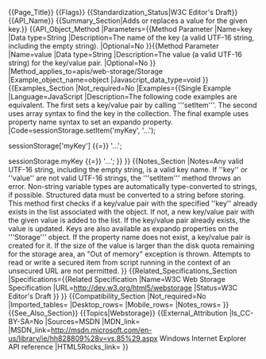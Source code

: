 {{Page_Title}}
{{Flags}}
{{Standardization_Status|W3C Editor's Draft}}
{{API_Name}}
{{Summary_Section|Adds or replaces a value for the given key.}}
{{API_Object_Method
|Parameters={{Method Parameter
|Name=key
|Data type=String
|Description=The name of the key (a valid UTF-16 string, including the empty string).
|Optional=No
}}{{Method Parameter
|Name=value
|Data type=String
|Description=The value (a valid UTF-16 string) for the key/value pair.
|Optional=No
}}
|Method_applies_to=apis/web-storage/Storage
|Example_object_name=object
|Javascript_data_type=void
}}
{{Examples_Section
|Not_required=No
|Examples={{Single Example
|Language=JavaScript
|Description=The following code examples are equivalent. The first sets a key/value pair by calling '''setItem'''. The second uses array syntax to find the key in the collection. The final example uses property name syntax to set an expando property.
|Code=sessionStorage.setItem('myKey', '...');
					
sessionStorage['myKey'] {{=}} '...'; 
	
sessionStorage.myKey {{=}} '...';
}}
}}
{{Notes_Section
|Notes=Any valid UTF-16 string, including the empty string, is a valid key name. If ''key'' or ''value'' are not valid UTF-16 strings, the '''setItem''' method throws an error.
Non-string variable types are automatically type-converted to strings, if possible. Structured data must be converted to a string before storing.
This method first checks if a key/value pair with the specified ''key'' already exists in the list associated with the object. If not, a new key/value pair with the given value is added to the list. If the key/value pair already exists, the value is updated.
Keys are also available as expando properties on the '''Storage''' object. If the property name does not exist, a key/value pair is created for it.
If the size of the value is larger than the disk quota remaining for the storage area, an "Out of memory" exception is thrown.
Attempts to read or write a secured item from script running in the context of an unsecured URL are not permitted.
}}
{{Related_Specifications_Section
|Specifications={{Related Specification
|Name=W3C Web Storage Specification
|URL=http://dev.w3.org/html5/webstorage
|Status=W3C Editor's Draft
}}
}}
{{Compatibility_Section
|Not_required=No
|Imported_tables=
|Desktop_rows=
|Mobile_rows=
|Notes_rows=
}}
{{See_Also_Section}}
{{Topics|Webstorage}}
{{External_Attribution
|Is_CC-BY-SA=No
|Sources=MSDN
|MDN_link=
|MSDN_link=http://msdn.microsoft.com/en-us/library/ie/hh828809%28v=vs.85%29.aspx Windows Internet Explorer API reference
|HTML5Rocks_link=
}}